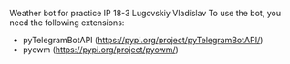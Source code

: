 Weather bot for practice IP 18-3 Lugovskiy Vladislav
To use the bot, you need the following extensions:
* pyTelegramBotAPI (https://pypi.org/project/pyTelegramBotAPI/)
* pyowm (https://pypi.org/project/pyowm/)

